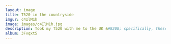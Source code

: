 ```yaml
---
layout: image
title: T520 in the countryside
imgur: c4IlM1h
image: images/c4IlM1h.jpg
description: Took my T520 with me to the UK &#8208; specifically, these pictures were taken on a footpath near the stone circles at Avebury. Unfortunately, I neglected to take the thonk with me to the stone circles, but it was raining and I was afraid that my camera might get damaged.
album: 3Fvqxt5
---
```


